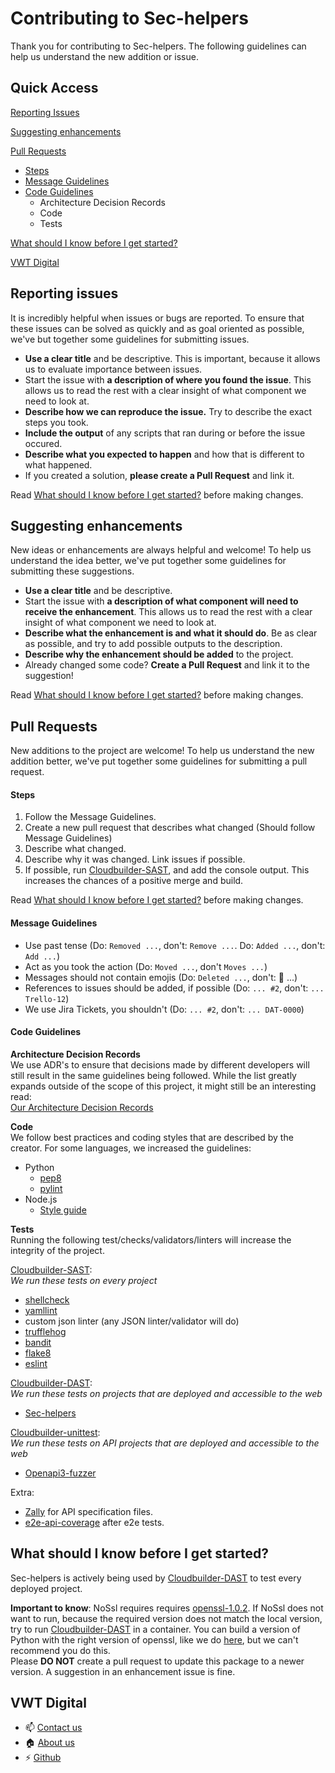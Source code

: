 # Contributing to Sec-helpers
Thank you for contributing to Sec-helpers. The following guidelines can help us understand the new addition or issue.

## Quick Access
[Reporting Issues](#reporting-issues)

[Suggesting enhancements](#suggesting-enhancements)

[Pull Requests](#pull-requests)
* [Steps](#steps)
* [Message Guidelines](#message-guidelines)
* [Code Guidelines](#code-guidelines)
    * Architecture Decision Records
    * Code
    * Tests

[What should I know before I get started?](#what-should-i-know-before-i-get-started)

[VWT Digital](#vwt-digital)

## Reporting issues

It is incredibly helpful when issues or bugs are reported. To ensure that these issues can be solved as quickly and as goal oriented as possible, we've but together some guidelines for submitting issues.

- **Use a clear title** and be descriptive. This is important, because it allows us to evaluate importance between issues.
- Start the issue with **a description of where you found the issue**. This allows us to read the rest with a clear insight of what component we need to look at.
- **Describe how we can reproduce the issue.** Try to describe the exact steps you took.
- **Include the output** of any scripts that ran during or before the issue occured.
- **Describe what you expected to happen** and how that is different to what happened.
- If you created a solution, **please create a Pull Request** and link it.

Read [What should I know before I get started?](#what-should-i-know-before-i-get-started) before making changes.

## Suggesting enhancements

New ideas or enhancements are always helpful and welcome! To help us understand the idea better, we've put together some guidelines for submitting these suggestions.

- **Use a clear title** and be descriptive.
- Start the issue with **a description of what component will need to receive the enhancement**. This allows us to read the rest with a clear insight of what component we need to look at.
- **Describe what the enhancement is and what it should do**. Be as clear as possible, and try to add possible outputs to the description.
- **Describe why the enhancement should be added** to the project.
- Already changed some code? **Create a Pull Request** and link it to the suggestion!

Read [What should I know before I get started?](#what-should-i-know-before-i-get-started) before making changes.

## Pull Requests

New additions to the project are welcome! To help us understand the new addition better, we've put together some guidelines for submitting a pull request.

#### Steps
1. Follow the Message Guidelines.
2. Create a new pull request that describes what changed (Should follow Message Guidelines)
3. Describe what changed.
4. Describe why it was changed. Link issues if possible.
5. If possible, run [Cloudbuilder-SAST](https://github.com/vwt-digital/cloudbuilder-sast), and add the console output. This increases the chances of a positive merge and build.

Read [What should I know before I get started?](#what-should-i-know-before-i-get-started) before making changes.

#### Message Guidelines 
- Use past tense (Do: `Removed ...`, don't: `Remove ...`. Do: `Added ...`, don't: `Add ...`)
- Act as you took the action (Do: `Moved ...`, don't `Moves ...`)
- Messages should not contain emojis (Do: `Deleted ...`, don't: :apple: ...)
- References to issues should be added, if possible (Do: `... #2`, don't: `... Trello-12`)
- We use Jira Tickets, you shouldn't (Do: `... #2`, don't: `... DAT-0000`)

#### Code Guidelines

**Architecture Decision Records**<br>
We use ADR's to ensure that decisions made by different developers will still result in the same guidelines being followed.
While the list greatly expands outside of the scope of this project, it might still be an interesting read:<br>
[Our Architecture Decision Records](https://github.com/vwt-digital/operational-data-hub/tree/develop/architecture/adr)

**Code**<br>
We follow best practices and coding styles that are described by the creator. For some languages, we increased the guidelines:
- Python
  - [pep8](https://pep8.org/)
  - [pylint](https://www.pylint.org/)
- Node.js
  - [Style guide](https://github.com/felixge/node-style-guide)

**Tests**<br>
Running the following test/checks/validators/linters will increase the integrity of the project.

[Cloudbuilder-SAST](https://github.com/vwt-digital/cloudbuilder-sast): <br>
*We run these tests on every project*
- [shellcheck](https://www.shellcheck.net/)
- [yamllint](http://www.yamllint.com/)
- custom json linter (any JSON linter/validator will do)
- [trufflehog](https://github.com/dxa4481/truffleHog)
- [bandit](https://pypi.org/project/bandit/) 
- [flake8](https://pypi.org/project/flake8/)
- [eslint](https://eslint.org/)

[Cloudbuilder-DAST](https://github.com/vwt-digital/cloudbuilder-dast): <br>
*We run these tests on projects that are deployed and accessible to the web*
- [Sec-helpers](https://pypi.org/project/sec-helpers/)

[Cloudbuilder-unittest](https://github.com/vwt-digital/cloudbuilder-unittest): <br>
*We run these tests on API projects that are deployed and accessible to the web*
- [Openapi3-fuzzer](https://pypi.org/project/openapi3-fuzzer/)

Extra: <br>
- [Zally](https://github.com/zalando/zally) for API specification files.
- [e2e-api-coverage](https://github.com/vwt-digital/e2e-api-coverage) after e2e tests.

## What should I know before I get started?
Sec-helpers is actively being used by [Cloudbuilder-DAST](https://github.com/vwt-digital/cloudbuilder-dast) to test every deployed project.<br>

**Important to know**: NoSsl requires requires
[openssl-1.0.2](https://www.openssl.org/source/old/1.0.2/openssl-1.0.2k.tar.gz).
If NoSsl does not want to run, because the required version does not match the local version,
try to run [Cloudbuilder-DAST](https://github.com/vwt-digital/cloudbuilder-dast) in a container.
You can build a version of Python with the right version of openssl, like we do [here](https://github.com/vwt-digital/cloudbuilder-dast/blob/develop/Dockerfile#L10),
but we can't recommend you do this. <br>
Please **DO NOT** create a pull request to update this package to a newer version. A suggestion in an enhancement issue is fine.

## VWT Digital
- :mailbox: [Contact us](https://vwt-digital.github.io/#contact)
- :house: [About us](https://vwt-digital.github.io/)
- :zap: [Github](https://github.com/vwt-digital)

